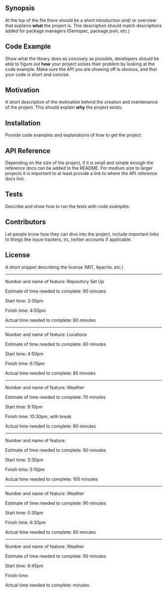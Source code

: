 ## Synopsis

At the top of the file there should be a short introduction and/ or overview that explains **what** the project is. This description should match descriptions added for package managers (Gemspec, package.json, etc.)

## Code Example

Show what the library does as concisely as possible, developers should be able to figure out **how** your project solves their problem by looking at the code example. Make sure the API you are showing off is obvious, and that your code is short and concise.

## Motivation

A short description of the motivation behind the creation and maintenance of the project. This should explain **why** the project exists.

## Installation

Provide code examples and explanations of how to get the project.

## API Reference

Depending on the size of the project, if it is small and simple enough the reference docs can be added to the README. For medium size to larger projects it is important to at least provide a link to where the API reference docs live.

## Tests

Describe and show how to run the tests with code examples.

## Contributors

Let people know how they can dive into the project, include important links to things like issue trackers, irc, twitter accounts if applicable.

## License

A short snippet describing the license (MIT, Apache, etc.)

_______
Number and name of feature: Repository Set Up

Estimate of time needed to complete: 90 minutes

Start time: 3:30pm

Finish time: 4:50pm

Actual time needed to complete: 80 minutes
_______
Number and name of feature: Locations

Estimate of time needed to complete: 60 minutes

Start time: 4:50pm

Finish time: 6:15pm

Actual time needed to complete: 85 minutes
_______
Number and name of feature: Weather

Estimate of time needed to complete: 70 minutes

Start time: 8:10pm

Finish time: 10:30pm, with break

Actual time needed to complete: 90 minutes
______
Number and name of feature: 

Estimate of time needed to complete: 90 minutes

Start time: 3:30pm

Finish time: 5:10pm

Actual time needed to complete: 100 minutes
______
Number and name of feature: Weather

Estimate of time needed to complete: 90 minutes

Start time: 5:30pm

Finish time: 6:30pm 

Actual time needed to complete: 60 minutes
______
Number and name of feature: Weather

Estimate of time needed to complete: 90 minutes

Start time: 6:45pm

Finish time: 

Actual time needed to complete: minutes